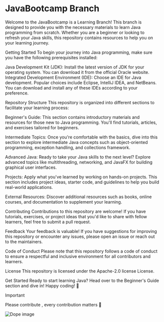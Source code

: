 # JavaBootcamp Branch

Welcome to the JavaBootcamp is a Learning Branch! This branch is designed to provide you with the necessary materials to learn Java programming from scratch. Whether you are a beginner or looking to refresh your Java skills, this repository contains resources to help you on your learning journey.

Getting Started
To begin your journey into Java programming, make sure you have the following prerequisites installed:

Java Development Kit (JDK): Install the latest version of JDK for your operating system. You can download it from the official Oracle website.
Integrated Development Environment (IDE): Choose an IDE for Java development. Popular choices include Eclipse, IntelliJ IDEA, and NetBeans. You can download and install any of these IDEs according to your preference.

Repository Structure
This repository is organized into different sections to facilitate your learning process:

Beginner's Guide: This section contains introductory materials and resources for those new to Java programming. You'll find tutorials, articles, and exercises tailored for beginners.

Intermediate Topics: Once you're comfortable with the basics, dive into this section to explore intermediate Java concepts such as object-oriented programming, exception handling, and collections framework.

Advanced Java: Ready to take your Java skills to the next level? Explore advanced topics like multithreading, networking, and JavaFX for building graphical user interfaces.

Projects: Apply what you've learned by working on hands-on projects. This section includes project ideas, starter code, and guidelines to help you build real-world applications.

External Resources: Discover additional resources such as books, online courses, and documentation to supplement your learning.

Contributing
Contributions to this repository are welcome! If you have tutorials, exercises, or project ideas that you'd like to share with fellow learners, feel free to submit a pull request.

Feedback
Your feedback is valuable! If you have suggestions for improving this repository or encounter any issues, please open an issue or reach out to the maintainers.

Code of Conduct
Please note that this repository follows a code of conduct to ensure a respectful and inclusive environment for all contributors and learners.

License
This repository is licensed under the Apache-2.0 license License.

Get Started
Ready to start learning Java? Head over to the Beginner's Guide section and dive in! Happy coding! 🚀

> [!IMPORTANT]
> Please contribute , every contribution matters :handshake:

![Dope image](https://octodex.github.com/images/catstello.png)



